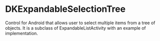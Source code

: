 DKExpandableSelectionTree
=========================

Control for Android that allows user to select multiple items from a tree of objects. It is a subclass of ExpandableListActivity with an example of implementation.
